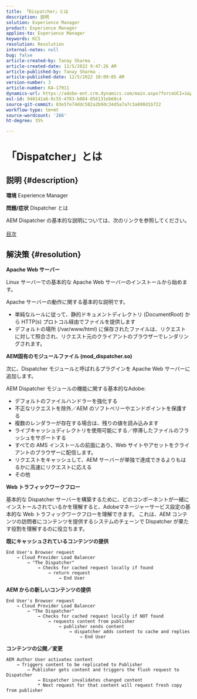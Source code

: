 ```yaml
---
title: 「Dispatcher」とは
description: 説明
solution: Experience Manager
product: Experience Manager
applies-to: Experience Manager
keywords: KCS
resolution: Resolution
internal-notes: null
bug: false
article-created-by: Tanay Sharma .
article-created-date: 12/5/2022 9:47:26 AM
article-published-by: Tanay Sharma .
article-published-date: 12/5/2022 10:09:05 AM
version-number: 3
article-number: KA-17911
dynamics-url: https://adobe-ent.crm.dynamics.com/main.aspx?forceUCI=1&pagetype=entityrecord&etn=knowledgearticle&id=a57eedce-8174-ed11-81aa-6045bd006239
exl-id: 940141a6-0c55-4783-b084-856131eb68c4
source-git-commit: 83e5fe74ddc582a2b9dc34d5a7a7c3a690d1b722
workflow-type: tm+mt
source-wordcount: '266'
ht-degree: 35%

---
```


# 「Dispatcher」とは

## 説明 {#description}

<b>環境</b>
Experience Manager


<b>問題/症状</b>
Dispatcher とは

AEM Dispatcher の基本的な説明については、次のリンクを参照してください。
<br> <br>[目次](https://experienceleague.adobe.com/docs/experience-cloud-kcs/kbarticles/KA-17490.html)

## 解決策 {#resolution}


<b>Apache Web サーバー</b>

Linux サーバーでの基本的な Apache Web サーバーのインストールから始めます。

Apache サーバーの動作に関する基本的な説明です。

- 単純なルールに従って、静的ドキュメントディレクトリ (DocumentRoot) から HTTP(s) プロトコル経由でファイルを提供します
- デフォルトの場所 (/var/www/html) に保存されたファイルは、リクエストに対して照合され、リクエスト元のクライアントのブラウザーでレンダリングされます。




<b>AEM固有のモジュールファイル (mod_dispatcher.so)</b>

次に、Dispatcher モジュールと呼ばれるプラグインを Apache Web サーバーに追加します。

AEM Dispatcher モジュールの機能に関する基本的なAdobe:

- デフォルトのファイルハンドラーを強化する
- 不正なリクエストを除外／AEM のソフトベリーやエンドポイントを保護する
- 複数のレンダラーが存在する場合は、残りの値を読み込みます
- ライブキャッシュディレクトリを使用可能にする／停滞したファイルのフラッシュをサポートする
- すべての AMS インストールの前面にあり、Web サイトやアセットをクライアントのブラウザーに配信します。
- リクエストをキャッシュして、AEM サーバーが単独で達成できるよりもはるかに高速にリクエストに応える
- その他




<b>Web トラフィックワークフロー</b>

基本的な Dispatcher サーバーを構築するために、どのコンポーネントが一緒にインストールされているかを理解すると、Adobeマネージャーサービス設定の基本的な Web トラフィックワークフローを理解できます。
これは、AEM コンテンツの訪問者にコンテンツを提供するシステムのチェーンで Dispatcher が果たす役割を理解するのに役立ちます。

<b>既にキャッシュされているコンテンツの提供</b>


```
End User's Browser request 
    → Cloud Provider Load Balancer 
        → "The Dispatcher" 
            → Checks for cached request locally if found 
                → return request 
                    → End User
```


<b>AEM からの新しいコンテンツの提供</b>


```
End User's Browser request 
    → Cloud Provider Load Balancer 
        → "The Dispatcher" 
            → Checks for cached request locally if NOT found 
                → requests content from publisher 
                    → publisher sends content 
                        → dispatcher adds content to cache and replies 
                            → End User
```


<b>コンテンツの公開／変更</b>


```
AEM Author User activates content 
    → Triggers content to be replicated to Publisher 
        → Publisher gets content and triggers the flush request to Dispatcher 
            → Dispatcher invalidates changed content 
            * Next request for that content will request fresh copy from publisher
```
